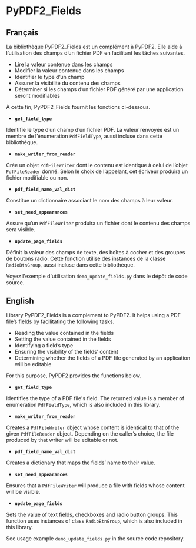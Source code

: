 # PyPDF2_Fields

## Français

La bibliothèque PyPDF2_Fields est un complément à PyPDF2. Elle aide à
l’utilisation des champs d’un fichier PDF en facilitant les tâches suivantes.

* Lire la valeur contenue dans les champs
* Modifier la valeur contenue dans les champs
* Identifier le type d’un champ
* Assurer la visibilité du contenu des champs
* Déterminer si les champs d’un fichier PDF généré par une application seront
modifiables

À cette fin, PyPDF2_Fields fournit les fonctions ci-dessous.

* **`get_field_type`**

Identifie le type d’un champ d’un fichier PDF. La valeur renvoyée est un membre
de l’énumeration `PdfFieldType`, aussi incluse dans cette bibliothèque.

* **`make_writer_from_reader`**

Crée un objet `PdfFileWriter` dont le contenu est identique à celui de l’objet
`PdfFileReader` donné. Selon le choix de l’appelant, cet écriveur produira un
fichier modifiable ou non.

* **`pdf_field_name_val_dict`**

Constitue un dictionnaire associant le nom des champs à leur valeur.

* **`set_need_appearances`**

Assure qu’un `PdfFileWriter` produira un fichier dont le contenu des champs
sera visible.

* **`update_page_fields`**

Définit la valeur des champs de texte, des boîtes à cocher et des groupes de
boutons radio. Cette fonction utilise des instances de la classe
`RadioBtnGroup`, aussi incluse dans cette bibliothèque.

Voyez l'exemple d'utilisation `demo_update_fields.py` dans le dépôt de code
source.

## English

Library PyPDF2_Fields is a complement to PyPDF2. It helps using a PDF file’s
fields by facilitating the following tasks.

* Reading the value contained in the fields
* Setting the value contained in the fields
* Identifying a field’s type
* Ensuring the visibility of the fields’ content
* Determining whether the fields of a PDF file generated by an application
will be editable

For this purpose, PyPDF2 provides the functions below.

* **`get_field_type`**

Identifies the type of a PDF file's field. The returned value is a member of
enumeration `PdfFieldType`, which is also included in this library.

* **`make_writer_from_reader`**

Creates a `PdfFileWriter` object whose content is identical to that of the
given `PdfFileReader` object. Depending on the caller’s choice, the file
produced by that writer will be editable or not.

* **`pdf_field_name_val_dict`**

Creates a dictionary that maps the fields’ name to their value.

* **`set_need_appearances`**

Ensures that a `PdfFileWriter` will produce a file with fields whose content
will be visible.

* **`update_page_fields`**

Sets the value of text fields, checkboxes and radio button groups. This
function uses instances of class `RadioBtnGroup`, which is also included in
this library.

See usage example `demo_update_fields.py` in the source code repository.
